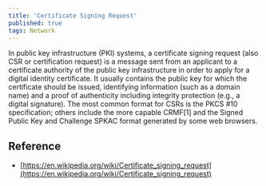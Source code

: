 ```yaml
---
title: 'Certificate Signing Request'
published: true
tags: Network
---
```


In public key infrastructure (PKI) systems, a certificate signing request
(also CSR or certification request) is a message sent from an applicant to a
certificate authority of the public key infrastructure in order to apply for a
digital identity certificate. It usually contains the public key for which the
certificate should be issued, identifying information (such as a domain name)
and a proof of authenticity including integrity protection (e.g., a digital
signature). The most common format for CSRs is the PKCS #10 specification;
others include the more capable CRMF[1] and the Signed Public Key and
Challenge SPKAC format generated by some web browsers.

## Reference

- [https://en.wikipedia.org/wiki/Certificate_signing_request](https://en.wikipedia.org/wiki/Certificate_signing_request)